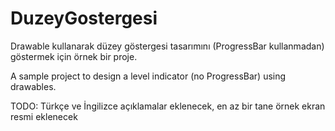 # DuzeyGostergesi

Drawable kullanarak düzey göstergesi tasarımını (ProgressBar kullanmadan) göstermek için örnek bir proje.

A sample project to design a level indicator (no ProgressBar) using drawables.

TODO: Türkçe ve İngilizce açıklamalar eklenecek, en az bir tane örnek ekran resmi eklenecek
